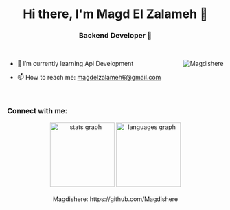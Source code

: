 <h1 align="center">Hi there, I'm Magd El Zalameh 👋</h1>
<h3 align="center">Backend Developer 🌟</h3>

<br>
<p><img align="right" src="[Your Animated GIF URL]" alt="Magdishere" /></p>

- 🌱 I’m currently learning Api Development

- 📫 How to reach me: <a href="https://mail.google.com/mail/?view=cm&fs=1&to=magdelzalameh6@gmail.com" rel="nofollow">magdelzalameh6@gmail.com</a>

<br>

<h3 align="left">Connect with me:</h3>
<div align="center" dir="auto">
<div>
<div>
  <a target="_blank" rel="noopener noreferrer nofollow" href="https://github.com/username"><img src="https://github-readme-stats.vercel.app/api?username=Magdishere&amp;hide=contribs,prs" height="150" alt="stats graph" style="max-width: 100%;"></a>
  <a target="_blank" rel="noopener noreferrer nofollow" href="https://github.com/username"><img src="https://github-readme-stats.vercel.app/api/top-langs?locale=en&amp;hide_title=false&amp;layout=compact&amp;card_width=320&amp;langs_count=5&amp;theme=dracula&amp;hide_border=false&amp;username=Magdishere" height="150" alt="languages graph" style="max-width: 100%;"></a>
</div>


<br>
Magdishere: https://github.com/Magdishere
